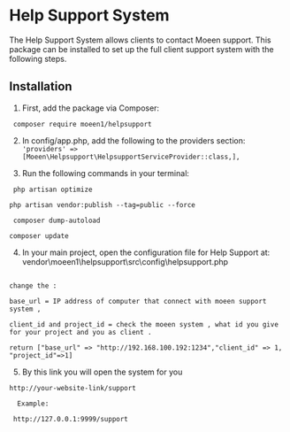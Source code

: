 
# Help Support System



The Help Support System allows clients to contact Moeen support. This package can be installed to set up the full client support system with the following steps.



## Installation



1. First, add the package via Composer:


` composer require moeen1/helpsupport`


2. In config/app.php, add the following to the providers section:
  `'providers' => [Moeen\Helpsupport\HelpsupportServiceProvider::class,],`


 3. Run the following commands in your terminal:

` php artisan optimize`

` php artisan vendor:publish --tag=public --force
`

` composer dump-autoload`

` composer update `

4. In your main project, open the configuration file for Help Support at:
                 vendor\moeen1\helpsupport\src\config\helpsupport.php

```

change the :

base_url = IP address of computer that connect with moeen support system ,

client_id and project_id = check the moeen system , what id you give for your project and you as client .

```
` return ["base_url" => "http://192.168.100.192:1234","client_id" => 1,
"project_id"=>1] `


5. By this link you will open the system for you

` http://your-website-link/support `

      Example:

     http://127.0.0.1:9999/support
